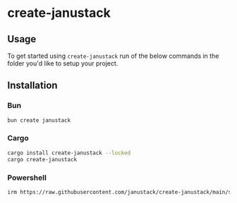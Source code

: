 # create-janustack

## Usage

To get started using `create-janustack` run of the below commands in the folder you'd like to setup your project.

## Installation

### Bun

```bash
bun create janustack
```

### Cargo

```bash
cargo install create-janustack --locked
cargo create-janustack
```

### Powershell

```bash
irm https://raw.githubusercontent.com/janustack/create-janustack/main/scripts/create.ps1 | iex
```